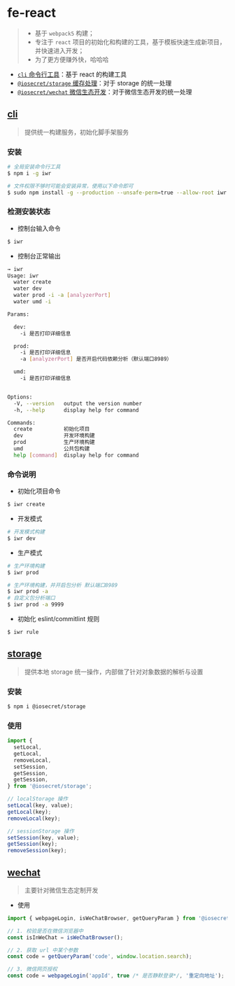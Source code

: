 # fe-react

> - 基于 `webpack5` 构建；
> - 专注于 `react` 项目的初始化和构建的工具，基于模板快速生成新项目，并快速进入开发；
> - 为了更方便赚外快，哈哈哈

- [`cli` 命令行工具](#cli)：基于 react 的构建工具
- [`@iosecret/storage` 缓存处理](#storage)：对于 storage 的统一处理
- [`@iosecret/wechat` 微信生态开发](#wechat)：对于微信生态开发的统一处理

## [cli](./packages/cli/README.md)

> 提供统一构建服务，初始化脚手架服务

### 安装

```bash
# 全局安装命令行工具
$ npm i -g iwr

# 文件权限不够时可能会安装异常，使用以下命令即可
$ sudo npm install -g --production --unsafe-perm=true --allow-root iwr
```

### 检测安装状态

- 控制台输入命令

```bash
$ iwr
```

- 控制台正常输出

```bash
→ iwr                                                                                                    [721a6b4]
Usage: iwr
  water create
  water dev
  water prod -i -a [analyzerPort]
  water umd -i

Params:

  dev:
    -i 是否打印详细信息

  prod:
    -i 是否打印详细信息
    -a [analyzerPort] 是否开启代码依赖分析（默认端口8989）

  umd:
    -i 是否打印详细信息


Options:
  -V, --version   output the version number
  -h, --help      display help for command

Commands:
  create          初始化项目
  dev             开发环境构建
  prod            生产环境构建
  umd             公共包构建
  help [command]  display help for command
```

### 命令说明

- 初始化项目命令

```bash
$ iwr create
```

- 开发模式

```bash
# 开发模式构建
$ iwr dev
```

- 生产模式

```bash
# 生产环境构建
$ iwr prod

# 生产环境构建，并开启包分析 默认端口8989
$ iwr prod -a
# 自定义包分析端口
$ iwr prod -a 9999
```

- 初始化 eslint/commitlint 规则

```bash
$ iwr rule
```

## [storage](./packages/storage/README.md)

> 提供本地 storage 统一操作，内部做了针对对象数据的解析与设置

### 安装

```bash
$ npm i @iosecret/storage
```

### 使用

```typescript
import {
  setLocal,
  getLocal,
  removeLocal,
  setSession,
  getSession,
  getSession,
} from '@iosecret/storage';

// localStorage 操作
setLocal(key, value);
getLocal(key);
removeLocal(key);

// sessionStorage 操作
setSession(key, value);
getSession(key);
removeSession(key);
```

## [wechat](./packages/wechat/README.md)

> 主要针对微信生态定制开发

- 使用

```typescript
import { webpageLogin, isWeChatBrowser, getQueryParam } from '@iosecret/wechat';

// 1. 校验是否在微信浏览器中
const isInWeChat = isWeChatBrowser();

// 2. 获取 url 中某个参数
const code = getQueryParam('code', window.location.search);

// 3. 微信网页授权
const code = webpageLogin('appId', true /* 是否静默登录*/, '重定向地址');
```
